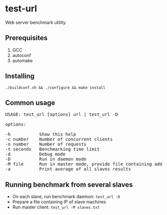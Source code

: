 test-url
========
Web server benchmark utility.

Prerequisites
-------------
1. GCC
2. autoconf
3. automake

Installing
----------
`./buildconf.sh && ./configure && make install`

Common usage
------------

<pre>
USAGE: test_url [options] url | test_url -D

options:

-h           Show this help
-c number    Number of concurrent clients
-n number    Number of requests
-t seconds   Benchmarking time limit
-d           Debug mode
-D           Run in daemon mode
-M file      Run in master mode, provide file containing addresses of slaves
-a           Print average of all slaves results
</pre>

Running benchmark from several slaves
--------------------------------------

* On each slave, run benchmark daemon: `test_url -D`
* Prepare a file containing IP of slave machines
* Run master client: `test_url -M slaves.txt`

